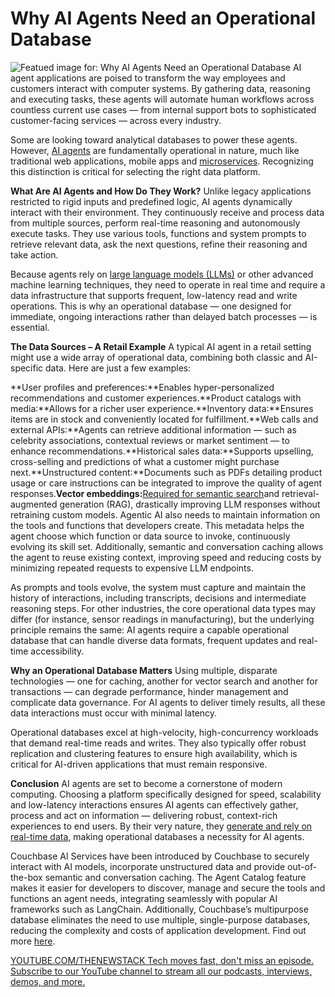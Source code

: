 # Why AI Agents Need an Operational Database
![Featued image for: Why AI Agents Need an Operational Database](https://cdn.thenewstack.io/media/2025/02/4041ef62-ai-1024x576.jpg)
AI agent applications are poised to transform the way employees and customers interact with computer systems. By gathering data, reasoning and executing tasks, these agents will automate human workflows across countless current use cases — from internal support bots to sophisticated customer-facing services — across every industry.

Some are looking toward analytical databases to power these agents. However, [AI agents](https://thenewstack.io/ai-agents-a-comprehensive-introduction-for-developers/) are fundamentally operational in nature, much like traditional web applications, mobile apps and [microservices](https://thenewstack.io/microservices/). Recognizing this distinction is critical for selecting the right data platform.

**What Are AI Agents and How Do They Work?**
Unlike legacy applications restricted to rigid inputs and predefined logic, AI agents dynamically interact with their environment. They continuously receive and process data from multiple sources, perform real-time reasoning and autonomously execute tasks. They use various tools, functions and system prompts to retrieve relevant data, ask the next questions, refine their reasoning and take action.

Because agents rely on [large language models (LLMs)](https://roadmap.sh/guides/introduction-to-llms) or other advanced machine learning techniques, they need to operate in real time and require a data infrastructure that supports frequent, low-latency read and write operations. This is why an operational database — one designed for immediate, ongoing interactions rather than delayed batch processes — is essential.

**The Data Sources – A Retail Example**
A typical AI agent in a retail setting might use a wide array of operational data, combining both classic and AI-specific data. Here are just a few examples:

**User profiles and preferences:**Enables hyper-personalized recommendations and customer experiences.**Product catalogs with media:**Allows for a richer user experience.**Inventory data:**Ensures items are in stock and conveniently located for fulfillment.**Web calls and external APIs:**Agents can retrieve additional information — such as celebrity associations, contextual reviews or market sentiment — to enhance recommendations.**Historical sales data:**Supports upselling, cross-selling and predictions of what a customer might purchase next.**Unstructured content:**Documents such as PDFs detailing product usage or care instructions can be integrated to improve the quality of agent responses.**Vector embeddings:**[Required for semantic search](https://thenewstack.io/the-future-of-search-is-vector/)and retrieval-augmented generation (RAG), drastically improving LLM responses without retraining custom models.
Agentic AI also needs to maintain information on the tools and functions that developers create. This metadata helps the agent choose which function or data source to invoke, continuously evolving its skill set. Additionally, semantic and conversation caching allows the agent to reuse existing context, improving speed and reducing costs by minimizing repeated requests to expensive LLM endpoints.

As prompts and tools evolve, the system must capture and maintain the history of interactions, including transcripts, decisions and intermediate reasoning steps. For other industries, the core operational data types may differ (for instance, sensor readings in manufacturing), but the underlying principle remains the same: AI agents require a capable operational database that can handle diverse data formats, frequent updates and real-time accessibility.

**Why an Operational Database Matters**
Using multiple, disparate technologies — one for caching, another for vector search and another for transactions — can degrade performance, hinder management and complicate data governance. For AI agents to deliver timely results, all these data interactions must occur with minimal latency.

Operational databases excel at high-velocity, high-concurrency workloads that demand real-time reads and writes. They also typically offer robust replication and clustering features to ensure high availability, which is critical for AI-driven applications that must remain responsive.

**Conclusion**
AI agents are set to become a cornerstone of modern computing. Choosing a platform specifically designed for speed, scalability and low-latency interactions ensures AI agents can effectively gather, process and act on information — delivering robust, context-rich experiences to end users. By their very nature, they [generate and rely on real-time data](https://thenewstack.io/using-real-time-data-to-unify-generative-and-predictive-ai/), making operational databases a necessity for AI agents.

Couchbase AI Services have been introduced by Couchbase to securely interact with AI models, incorporate unstructured data and provide out-of-the-box semantic and conversation caching. The Agent Catalog feature makes it easier for developers to discover, manage and secure the tools and functions an agent needs, integrating seamlessly with popular AI frameworks such as LangChain. Additionally, Couchbase’s multipurpose database eliminates the need to use multiple, single-purpose databases, reducing the complexity and costs of application development. Find out more [here](https://www.couchbase.com/products/ai-services/).

[
YOUTUBE.COM/THENEWSTACK
Tech moves fast, don't miss an episode. Subscribe to our YouTube
channel to stream all our podcasts, interviews, demos, and more.
](https://youtube.com/thenewstack?sub_confirmation=1)